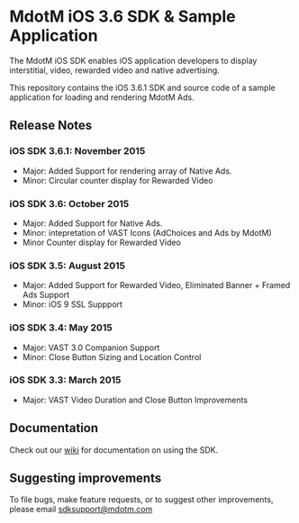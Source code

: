 MdotM iOS 3.6 SDK & Sample Application 
=============================
The MdotM iOS SDK enables iOS application developers to display interstitial, video, rewarded video and native advertising.

This repository contains the iOS 3.6.1 SDK and source code of a sample application for loading and rendering MdotM Ads.

## Release Notes

### iOS SDK 3.6.1: November 2015
- Major: Added Support for rendering array of Native Ads.
- Minor: Circular counter display for Rewarded Video

### iOS SDK 3.6: October 2015
- Major: Added Support for Native Ads.
- Minor: intepretation of VAST Icons (AdChoices and Ads by MdotM)
- Minor Counter display for Rewarded Video

### iOS SDK 3.5: August 2015
- Major: Added Support for Rewarded Video, Eliminated Banner + Framed Ads Support
- Minor: iOS 9 SSL Suppport

### iOS SDK 3.4: May 2015
- Major: VAST 3.0 Companion Support
- Minor: Close Button Sizing and Location Control 

### iOS SDK 3.3: March 2015
- Major: VAST Video Duration and Close Button Improvements

## Documentation

Check out our [wiki](https://github.com/MdotMAds/iOS-SDK/wiki) for documentation on using the SDK.

## Suggesting improvements
To file bugs, make feature requests, or to suggest other improvements, please email sdksupport@mdotm.com
